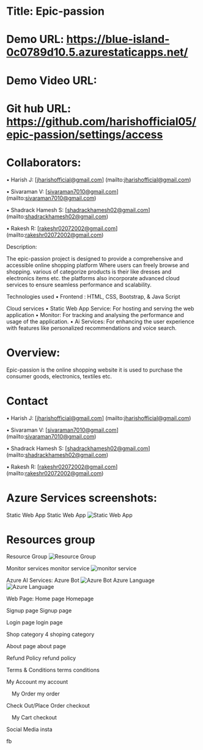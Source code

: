 # Title: Epic-passion
# Demo URL: https://blue-island-0c0789d10.5.azurestaticapps.net/
# Demo Video URL:
# Git hub URL: https://github.com/harishofficial05/epic-passion/settings/access

# Collaborators:

• Harish J: [jharishofficial@gmail.com] (mailto:jharishofficial@gmail.com)

• Sivaraman V: [sivaraman7010@gmail.com] (mailto:sivaraman7010@gmail.com)

• Shadrack Hamesh S: [shadrackhamesh02@gmail.com] (mailto:shadrackhamesh02@gmail.com)

• Rakesh R: [rakeshr02072002@gmail.com] (mailto:rakeshr02072002@gmail.com)

Description:

The epic-passion project is designed to provide a comprehensive and accessible online shopping platform
Where users can freely browse and shopping. various of categorize products is their like dresses and electronics items etc. the platforms also incorporate advanced cloud services to ensure seamless performance and scalability.

Technologies used
• Frontend : HTML, CSS, Bootstrap, & Java Script

Cloud services
• Static Web App Service: For hosting and serving the web application
• Monitor: For tracking and analysing the performance and usage of the application.
• Ai Services: For enhancing the user experience with features like personalized recommendations and voice search.

# Overview:

Epic-passion is the online shopping website it is used to purchase the consumer goods, electronics, textiles etc.

# Contact

• Harish J: [jharishofficial@gmail.com] (mailto:jharishofficial@gmail.com)

• Sivaraman V: [sivaraman7010@gmail.com] (mailto:sivaraman7010@gmail.com)

• Shadrack Hamesh S: [shadrackhamesh02@gmail.com] (mailto:shadrackhamesh02@gmail.com)

• Rakesh R: [rakeshr02072002@gmail.com] (mailto:rakeshr02072002@gmail.com)

# Azure Services screenshots:

Static Web App
Static Web App
![Static Web App](https://github.com/harishofficial05/epic-passion/assets/166537641/e5625c90-cb89-49a9-bced-8799dd99b804)


# Resources group
Resource Group
![Resource Group](https://github.com/harishofficial05/epic-passion/assets/166537641/fe6b6a81-97ed-4bc9-87fa-f7aa0abd53c6)


Monitor services
monitor service
![monitor service](https://github.com/harishofficial05/epic-passion/assets/166537641/6d7b912a-1efb-4356-910d-9230396b87de)


Azure AI Services:
Azure Bot
![Azure Bot](https://github.com/harishofficial05/epic-passion/assets/166537641/2f417575-c81b-453c-929f-5c4cf80bb52e)
Azure Language
![Azure Language](https://github.com/harishofficial05/epic-passion/assets/166537641/95678740-23e4-401e-bf33-b2b15b280298)


Web Page:
Home page
Homepage

Signup page
Signup page

Login page
login page

Shop category
4
shoping category

About page
about page

Refund Policy
refund policy

Terms & Conditions
terms   conditions

My Account
my account

 My Order
my order

Check Out/Place Order
checkout

 My Cart
checkout

Social Media
insta

fb



  
 


 

